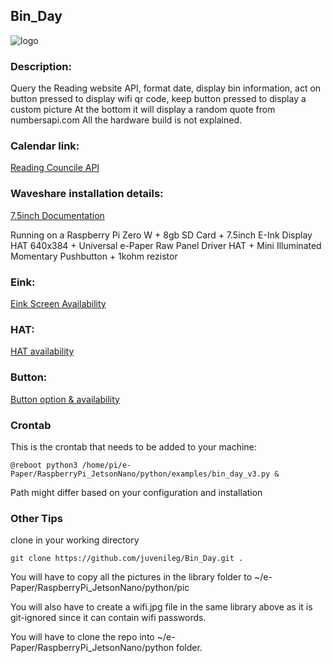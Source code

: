 ## Bin_Day

![logo](/library/logo.jpg)

### Description: 
Query the Reading website API, format date, display bin information, act on button pressed to display wifi qr code, keep button pressed to display a custom picture
At the bottom it will display a random quote from numbersapi.com
All the hardware build is not explained.

### Calendar link: 
[Reading Councile API](https://api.reading.gov.uk/api/collections/310012705)
### Waveshare installation details: 
[7.5inch Documentation](https://www.waveshare.com/wiki/7.5inch_e-Paper_HAT_Manual#Python_2)

Running on a Raspberry Pi Zero W + 8gb SD Card + 7.5inch E-Ink Display HAT 640x384 + Universal e-Paper Raw Panel Driver HAT + Mini Illuminated Momentary Pushbutton + 1kohm rezistor
### Eink: 
[Eink Screen Availability](https://www.aliexpress.com/item/1005002297292956.html?spm=a2g0o.order_list.0.0.72991802a1h7yW)
### HAT: 
[HAT availability](https://thepihut.com/products/universal-e-paper-raw-panel-driver-hat?variant=32051318652990&currency=GBP&utm_medium=product_sync&utm_source=google&utm_content=sag_organic&utm_campaign=sag_organic&gclid=CjwKCAjw79iaBhAJEiwAPYwoCKitr6iBemNLsDU0WPlwXrg5jtMarHI3FOI726p-D7dMP21hJZwaOxoCRdMQAvD_BwE)
### Button: 
[Button option & availability](https://thepihut.com/products/mini-illuminated-momentary-pushbutton-red-power-symbol)

### Crontab
This is the crontab that needs to be added to your machine:
```
@reboot python3 /home/pi/e-Paper/RaspberryPi_JetsonNano/python/examples/bin_day_v3.py &
```
Path might differ based on your configuration and installation
### Other Tips
clone in your working directory
```
git clone https://github.com/juvenileg/Bin_Day.git .
```

You will have to copy all the pictures in the library folder to ~/e-Paper/RaspberryPi_JetsonNano/python/pic

You will also have to create a wifi.jpg file in the same library above as it is git-ignored since it can contain wifi passwords.

You will have to clone the repo into ~/e-Paper/RaspberryPi_JetsonNano/python folder.
